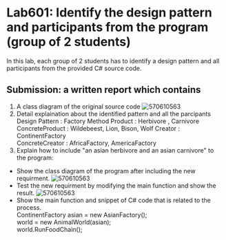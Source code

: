 # Lab601: Identify the design pattern and participants from the program (group of 2 students)

In this lab, each group of 2 students has to identify a design pattern and all participants 
from the provided C# source code. 

## Submission: a written report which contains

1. A class diagram of the original source code
   ![570610563](http://www.mx7.com/i/dde/dbs3hs.png)
2. Detail explaination about the identified pattern and all the parcipants
	Design Pattern : Factory Method 
	Product : Herbivore , Carnivore
	ConcreteProduct :  Wildebeest, Lion, Bison, Wolf 
	Creator : ContinentFactory  
	ConcreteCreator : AfricaFactory, AmericaFactory    
3. Explain how to include "an asian herbivore and an asian carnivore" to the program: 
  - Show the class diagram of the program after including the new requirment.
   ![570610563](http://www.mx7.com/i/9a7/20oxEy.png)
  - Test the new requirment by modifying the main function and show the result.
  ![570610563](http://www.mx7.com/i/7c6/rcv5eO.JPG)
  - Show the main function and snippet of C# code that is related to the process.                                             
      ContinentFactory asian = new AsianFactory();                                                                            
      world = new AnimalWorld(asian);                                                                                         
      world.RunFoodChain();

